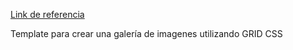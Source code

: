[Link de referencia](https://www.youtube.com/watch?v=El0OJ6h_2ZI)

Template para crear una galería de imagenes utilizando GRID CSS
